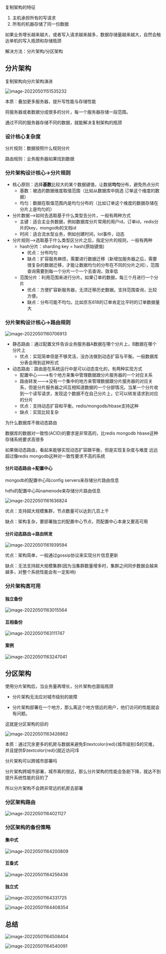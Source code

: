 复制架构的特征

1. 主机承担所有的写请求
2. 所有的机器存储了同一份数据

如果业务增长越来越大，或者写入请求越来越多，数据存储量越来越大，自然会触达单机的写入瓶颈和存储瓶颈

解决方法：分片架构/分区架构

## 分片架构

复制架构向分片架构演进

![image-20220501151535232](static/images/image-20220501151535232.png)

本质：叠加更多服务器，提升写性能与存储性能

将服务器或者数据分成很多的分片，每一个服务器存储一段范围。

通过不同的服务器存储不同的数据，就能解决复制架构的瓶颈

###  设计核心复杂度

分片规则：数据按照什么规则分片

路由规则：业务服务器如果找到数据

### 分片架构设计核心->分片规则



- 核心原则：选择**基数**比较大的某个数据键值，让数据**均匀**分布，避免热点分片
  - 基数：被选的数据维度取值范围（比如从数据库中挑选 订单这个维度的数据）
  - 均匀：数据在取值范围内是均匀分布的（比如订单这个维度的数据存储在分片上是均匀的）
- 分片数据-->如何去选取基于什么类型去分片，一般有两种方式
  - 主键：适合主业务数据，例如数据库分片常用的用户id，订单id，redis分片的key，mongodb的文档id
  - 时间：适合流水型业务，例如创建时间，Iot事件，动态
- 分片规则-->选取基于什么类型区分片之后，指定分片的规则，一般有两种
  - hash分片：sharding key = hash(原始键值)
    - 优点：分布均匀
    - 缺点：扩容服务麻烦，需要进行数据迁移（新增加服务器之后，需要很复杂的数据迁移，才能让数据均匀的分布在不同的分片之间），范围查询需要到每一个分片一个一个去查询，效率低
  - 范围分片：利用范围来进行分片。如果订单的数据，每三个月进行一个分片
    - 优点：方便扩容新服务器，无须迁移历史数据。支持范围查询，比较方便。
    - 缺点：分布可能不均匀。比如京东618的订单肯定比平时的订单数据量大

### 分片架构设计核心->路由规则

![image-20220501160706913](static/images/image-20220501160706913.png)

- 静态路由：通过配置文件告诉业务服务器A数据在哪个分片上，B数据在哪个分片上
  - 优点：实现简单但是不够灵活，没办法做到动态扩容与平衡。一般数据库分表会用到这种形式
- 动态路由：路由是在系统运行中是可以动态变化的，有两种实现方式
  - 配置中心--->有个地方来集中管理数据跟分片服务器的一个对应关系
  - 路由转发--->没有一个集中的地方来管理数据跟分片服务器的对应关系，但是分片服务器之间互相知道数据的一个分部情况。当某一个分片收到一个读写请求，发现这个数据不在自己分片上，它可以转发请求到对应的分片 
  - 优点：支持动态扩容和平衡，redis/mongodb/hbase支持这种
  - 缺点：实现比较复杂

为什么数据库不做动态路由

数据库的数据对一致性(ACID)的要求是非常高的，比redis mongodb hbase这种存储系统要求高很多

如果做动态路由，看起来能够实现动态扩容跟平衡，但是实现复杂度与难度 远远超过像redis mongodb这种对一致性要求不高的系统	

#### 分片动态路由->配置中心

mongodb的配置中心叫config servers来存储分片路由信息

hdfs的配置中心叫namenode来存储分片路由信息

![image-20220501161636824](static/images/image-20220501161636824.png)

优点：支持超大规模集群，节点数量可以达到几百上千

缺点：架构复杂，要部署独立的配置中心节点，而配置中心本身又要高可用

#### 分片动态路由->路由转发

![image-20220501161939594](static/images/image-20220501161939594.png)

优点：架构简单，一般通过gossip协议来实现分片信息更新

缺点：无法支持超大规模集群(因为当集群数量增多时，集群之间同步数据会越来越多，对整个系统性能会有一定影响)

### 分片架构高可用

#### 独立备份

![image-20220501163015564](static/images/image-20220501163015564.png)

#### 互相备份

![image-20220501163111747](static/images/image-20220501163111747.png)

#### 案例

![image-20220501163247041](static/images/image-20220501163247041.png)

## 分区架构

使用分片架构后，当业务量再增长，分片架构也面临瓶颈

- 分片架构无法应对城市级别的故障

- 分片架构部署在一个地方，那么离这个地方很远的用户，他们访问的性能就会有问题。

这就是分区架构的目的

![image-20220501163426862](static/images/image-20220501163426862.png)

本质：通过冗余更多的机房与数据来避免$\textcolor{red}{城市级别}$的灾难，并且提供$\textcolor{red}{就近访问}$



分片架构可以跨城市部署吗

分片架构跨城市部署，城市离的很远，那么分片架构的性能会急剧下降，就达不到提升系统性能的目的了

所以分片架构不会跨非常远的机房去部署

### 分区架构路由

![image-20220501164021127](static/images/image-20220501164021127.png)

### 分区架构的备份策略

#### 集中式

![image-20220501164200809](static/images/image-20220501164200809.png)

#### 互备式 	

![image-20220501164256436](static/images/image-20220501164256436.png)

#### 独立式

![image-20220501164331725](static/images/image-20220501164331725.png)





![image-20220501164408354](static/images/image-20220501164408354.png)

## 总结

![image-20220501164508404](static/images/image-20220501164508404.png)

![image-20220501164540091](static/images/image-20220501164540091.png)